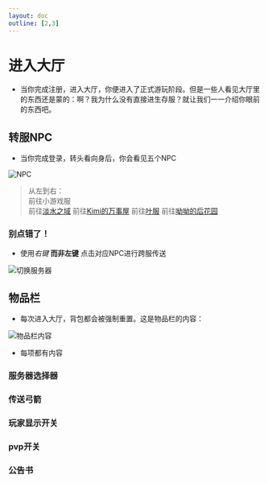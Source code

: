 ```yaml
---
layout: doc
outline: [2,3]
---
```


# 进入大厅

- 当你完成注册，进入大厅，你便进入了正式游玩阶段。但是一些人看见大厅里的东西还是蒙的：啊？我为什么没有直接进生存服？就让我们一一介绍你眼前的东西吧。

## 转服NPC

- 当你完成登录，转头看向身后，你会看见五个NPC

![NPC](/res/img/guide/npc.gif)

> 从左到右：<br>
> 前往小游戏服<br>
前往[淡水之域](/docs/water)
前往[Kimi的万事屋](/docs/kimi)
前往[叶服](/docs/ye)
前往[呦呦的后花园](/docs/yoyo)

### 别点错了！

- 使用*右键* **而非左键** 点击对应NPC进行跨服传送

![切换服务器](/res/img/guide/switchservernpc.gif)

## 物品栏

- 每次进入大厅，背包都会被强制重置。这是物品栏的内容：

![物品栏内容](/res/img/guide/invtab.png)

- 每项都有内容

### 服务器选择器

### 传送弓箭

### 玩家显示开关

### pvp开关

### 公告书

